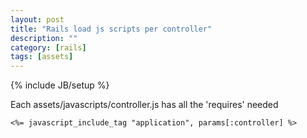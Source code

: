 ```yaml
---
layout: post
title: "Rails load js scripts per controller"
description: ""
category: [rails]
tags: [assets]
---
```

{% include JB/setup %}

Each assets/javascripts/controller.js has all the 'requires' needed

    <%= javascript_include_tag "application", params[:controller] %>

